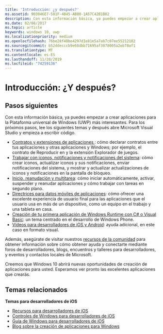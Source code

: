 ```yaml
---
title: 'Introducción: ¿y después?'
ms.assetid: 903046E7-581F-4845-AB80-1A57C42B1B02
description: Con esta información básica, ya puedes empezar a crear aplicaciones para la Plataforma universal de Windows (UWP) más interesantes.
ms.date: 02/08/2017
ms.topic: article
keywords: windows 10, uwp
ms.localizationpriority: medium
ms.openlocfilehash: 76be28f48be4297d1e81e5a7ab7c07ee55212102
ms.sourcegitcommit: b52ddecccb9e68dbb71695af3078005a2eb78af1
ms.translationtype: MT
ms.contentlocale: es-ES
ms.lasthandoff: 11/20/2019
ms.locfileid: "74259136"
---
```

# <a name="getting-started-what-next"></a>Introducción: ¿Y después?


## <a name="next-steps"></a>Pasos siguientes

Con esta información básica, ya puedes empezar a crear aplicaciones para la Plataforma universal de Windows (UWP) más interesantes. Para los próximos pasos, lee los siguientes temas y después abre Microsoft Visual Studio y empieza a escribir código.

-   [Contratos y extensiones de aplicaciones ](https://docs.microsoft.com/previous-versions/windows/apps/hh464906(v=win.10)): cómo declarar contratos entre tus aplicaciones y otras aplicaciones y Windows; por ejemplo, el contrato de Reproducir en y la extensión Explorador de juegos.
-   [Trabajar con iconos, notificaciones y notificaciones del sistema](https://docs.microsoft.com/previous-versions/windows/apps/hh868259(v=win.10)): cómo crear iconos, actualizar iconos y sus notificaciones, enviar notificaciones del sistema, y mostrar y actualizar actualizaciones de iconos y notificaciones en la pantalla de bloqueo.
-   [Inicio, reanudación y multitarea](https://docs.microsoft.com/previous-versions/windows/apps/hh770837(v=win.10)): cómo iniciar automáticamente, activar, suspender y reanudar aplicaciones y cómo trabajar con tareas en segundo plano.
-   [Directrices para datos móviles de aplicaciones](https://docs.microsoft.com/windows/uwp/design/app-settings/store-and-retrieve-app-data): cómo ofrecer una excelente experiencia de usuario final para las aplicaciones que el usuario usa en más de un dispositivo, como un equipo en el trabajo y una tableta en casa.
-   [Creación de tu primera aplicación de Windows Runtime con C# o Visual Basic](https://msdn.microsoft.com/library/windows/apps/hh974581.aspx): un tema centrado en el desarrollo de Windows Phone.
-   [Vídeos para desarrolladores de iOS y Android](https://docs.microsoft.com/previous-versions/windows/apps/dn393982(v=win.10)): ayuda adicional, en este caso en formato visual.

Además, asegúrate de visitar nuestros [recursos de la comunidad](https://developer.microsoft.com/en-us/windows/support) para obtener información sobre cómo obtener ayuda y conectarte mediante foros de desarrolladores, blogs, encuentros y talleres para desarrolladores, y eventos y contactos locales de Microsoft.

Creemos que Windows 10 abrirá nuevas oportunidades de creación de aplicaciones para usted. Esperamos ver pronto las excelentes aplicaciones que crearás.

## <a name="related-topics"></a>Temas relacionados

**Temas para desarrolladores de iOS**
* [Recursos para desarrolladores de iOS](https://docs.microsoft.com/previous-versions/windows/apps/jj945493(v=win.10))
* [Controles de Windows para desarrolladores de iOS](https://docs.microsoft.com/previous-versions/windows/apps/dn263255(v=win.10))
* [Guía de Windows para desarrolladores de iOS](https://docs.microsoft.com/previous-versions/windows/apps/dn263256(v=win.10))
* [Blog sobre la creación de aplicaciones para Windows](https://blogs.windows.com/buildingapps/2016/01/27/visual-studio-walkthrough-for-ios-developers/)
